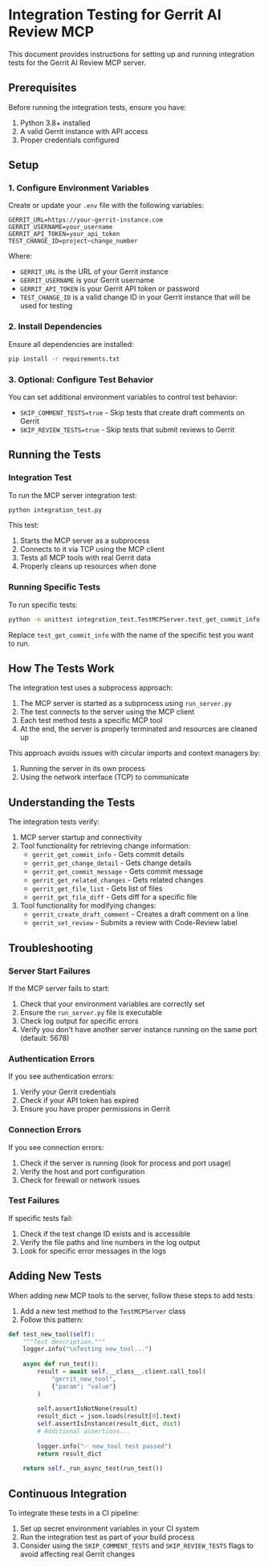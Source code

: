 # Integration Testing for Gerrit AI Review MCP

This document provides instructions for setting up and running integration tests for the Gerrit AI Review MCP server.

## Prerequisites

Before running the integration tests, ensure you have:

1. Python 3.8+ installed
2. A valid Gerrit instance with API access
3. Proper credentials configured

## Setup

### 1. Configure Environment Variables

Create or update your `.env` file with the following variables:

```
GERRIT_URL=https://your-gerrit-instance.com
GERRIT_USERNAME=your_username
GERRIT_API_TOKEN=your_api_token
TEST_CHANGE_ID=project~change_number
```

Where:
- `GERRIT_URL` is the URL of your Gerrit instance
- `GERRIT_USERNAME` is your Gerrit username
- `GERRIT_API_TOKEN` is your Gerrit API token or password
- `TEST_CHANGE_ID` is a valid change ID in your Gerrit instance that will be used for testing

### 2. Install Dependencies

Ensure all dependencies are installed:

```bash
pip install -r requirements.txt
```

### 3. Optional: Configure Test Behavior

You can set additional environment variables to control test behavior:

- `SKIP_COMMENT_TESTS=true` - Skip tests that create draft comments on Gerrit
- `SKIP_REVIEW_TESTS=true` - Skip tests that submit reviews to Gerrit

## Running the Tests

### Integration Test

To run the MCP server integration test:

```bash
python integration_test.py
```

This test:
1. Starts the MCP server as a subprocess
2. Connects to it via TCP using the MCP client
3. Tests all MCP tools with real Gerrit data
4. Properly cleans up resources when done

### Running Specific Tests

To run specific tests:

```bash
python -m unittest integration_test.TestMCPServer.test_get_commit_info
```

Replace `test_get_commit_info` with the name of the specific test you want to run.

## How The Tests Work

The integration test uses a subprocess approach:

1. The MCP server is started as a subprocess using `run_server.py`
2. The test connects to the server using the MCP client
3. Each test method tests a specific MCP tool
4. At the end, the server is properly terminated and resources are cleaned up

This approach avoids issues with circular imports and context managers by:
1. Running the server in its own process
2. Using the network interface (TCP) to communicate

## Understanding the Tests

The integration tests verify:

1. MCP server startup and connectivity
2. Tool functionality for retrieving change information:
   - `gerrit_get_commit_info` - Gets commit details
   - `gerrit_get_change_detail` - Gets change details
   - `gerrit_get_commit_message` - Gets commit message
   - `gerrit_get_related_changes` - Gets related changes
   - `gerrit_get_file_list` - Gets list of files
   - `gerrit_get_file_diff` - Gets diff for a specific file
3. Tool functionality for modifying changes:
   - `gerrit_create_draft_comment` - Creates a draft comment on a line
   - `gerrit_set_review` - Submits a review with Code-Review label

## Troubleshooting

### Server Start Failures

If the MCP server fails to start:

1. Check that your environment variables are correctly set
2. Ensure the `run_server.py` file is executable
3. Check log output for specific errors
4. Verify you don't have another server instance running on the same port (default: 5678)

### Authentication Errors

If you see authentication errors:

1. Verify your Gerrit credentials
2. Check if your API token has expired
3. Ensure you have proper permissions in Gerrit

### Connection Errors

If you see connection errors:

1. Check if the server is running (look for process and port usage)
2. Verify the host and port configuration
3. Check for firewall or network issues

### Test Failures

If specific tests fail:

1. Check if the test change ID exists and is accessible
2. Verify the file paths and line numbers in the log output
3. Look for specific error messages in the logs

## Adding New Tests

When adding new MCP tools to the server, follow these steps to add tests:

1. Add a new test method to the `TestMCPServer` class
2. Follow this pattern:

```python
def test_new_tool(self):
    """Test description."""
    logger.info("\nTesting new_tool...")
    
    async def run_test():
        result = await self.__class__.client.call_tool(
            "gerrit_new_tool",
            {"param": "value"}
        )
        
        self.assertIsNotNone(result)
        result_dict = json.loads(result[0].text)
        self.assertIsInstance(result_dict, dict)
        # Additional assertions...
        
        logger.info("✅ new_tool test passed")
        return result_dict
    
    return self._run_async_test(run_test())
```

## Continuous Integration

To integrate these tests in a CI pipeline:

1. Set up secret environment variables in your CI system
2. Run the integration test as part of your build process
3. Consider using the `SKIP_COMMENT_TESTS` and `SKIP_REVIEW_TESTS` flags to avoid affecting real Gerrit changes 